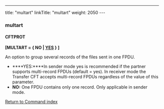 ---
title: "multart"
linkTitle: "multart"
weight: 2050
---<span id="multart"></span>

### multart

#### CFTPROT

****[MULTART = { NO
&#124; <u>YES</u> } ]****

An option to group several records of the files sent in one FPDU.

- ****YES:****In sender mode yes is recommended
    if the partner supports multi-record FPDUs (default = yes). In receiver mode the Transfer
    CFT accepts multi-record FPDUs regardless of the value of this
    parameter.
- ****NO:**** One FPDU contains
    only one record. Only applicable in sender mode.

[Return to Command index](../../)
